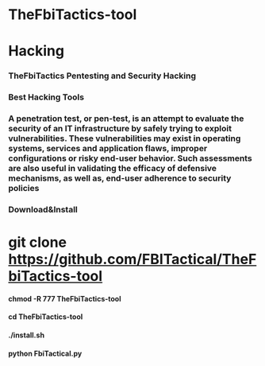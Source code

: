 # TheFbiTactics-tool

# Hacking

### TheFbiTactics Pentesting and Security Hacking

### Best Hacking Tools

### A penetration test, or pen-test, is an attempt to evaluate the security of an IT infrastructure by safely trying to exploit vulnerabilities. These vulnerabilities may exist in operating systems, services and application flaws, improper configurations or risky end-user behavior. Such assessments are also useful in validating the efficacy of defensive mechanisms, as well as, end-user adherence to security policies

### Download&Install

# git clone https://github.com/FBITactical/TheFbiTactics-tool

#### chmod -R 777 TheFbiTactics-tool

#### cd TheFbiTactics-tool

#### ./install.sh

#### python FbiTactical.py
